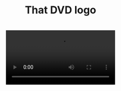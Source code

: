 <div align="center">
  <h1>That DVD logo<h1>
  <video autoplay>
    <source src="https://user-images.githubusercontent.com/38325426/210762945-afc70c07-cf93-4537-a6d3-458e44e70339.webm")
  </video>
</dev>

### Pre-requirements
Compiler: <a href="https://gcc.gnu.org"><b>gcc</b></a> <br>
Graphics library: <a href="https://raylib.com"><b>raylib</b></a> 

### Compile
    chmod +x build.sh
    ./build.sh

### Execution
    ./bin/bouncing_dvd
